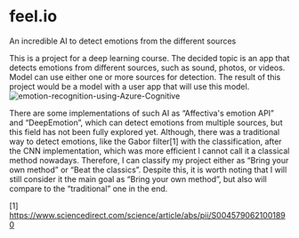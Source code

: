 # feel.io
An incredible AI to detect emotions from the different sources

This is a project for a deep learning course. The decided topic is an app that detects emotions from different sources, such as sound, photos, or videos.  Model can use either one or more sources for detection. 
The result of this project would be a model with a user app that will use this model.
![emotion-recognition-using-Azure-Cognitive](https://github.com/user-attachments/assets/7126618d-bb87-452f-bb78-6204ff623412)

There are some implementations of such AI as “Affectiva's emotion API” and “DeepEmotion”, which can detect emotions from multiple sources, but this field has not been fully explored yet. 
Although, there was a traditional way to detect emotions, like the Gabor filter[1] with the classification, after the CNN implementation, which was more efficient I cannot call it a classical method nowadays. Therefore, I can classify my project either as “Bring your own method” or “Beat the classics”. Despite this, it is worth noting that I will still consider it the main goal as “Bring your own method”, but also will compare to the “traditional” one in the end. 


[1] https://www.sciencedirect.com/science/article/abs/pii/S0045790621001890
